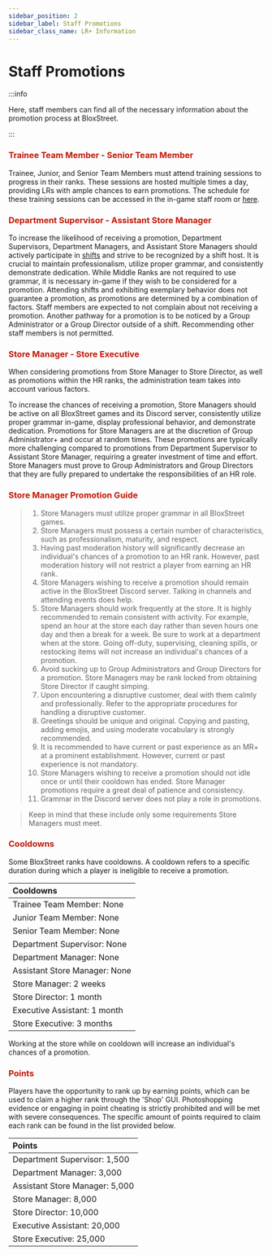 ```yaml
---
sidebar_position: 2
sidebar_label: Staff Promotions
sidebar_class_name: LR+ Information
---
```


# Staff Promotions

:::info

Here, staff members can find all of the necessary information about the promotion process at BloxStreet.

:::

### <font color="#C21807">Trainee Team Member - Senior Team Member</font>

Trainee, Junior, and Senior Team Members must attend training sessions to progress in their ranks. These sessions are hosted multiple times a day, providing LRs with ample chances to earn promotions. The schedule for these training sessions can be accessed in the in-game staff room or [here](https://discord.com/channels/323081832071561216/600732254502780928/1133663177549299794).

### <font color="#C21807">Department Supervisor - Assistant Store Manager</font>

To increase the likelihood of receiving a promotion, Department Supervisors, Department Managers, and Assistant Store Managers should actively participate in [shifts](https://discord.com/channels/323081832071561216/600732254502780928/1133663091784159253) and strive to be recognized by a shift host. It is crucial to maintain professionalism, utilize proper grammar, and consistently demonstrate dedication. While Middle Ranks are not required to use grammar, it is necessary in-game if they wish to be considered for a promotion. Attending shifts and exhibiting exemplary behavior does not guarantee a promotion, as promotions are determined by a combination of factors. Staff members are expected to not complain about not receiving a promotion. Another pathway for a promotion is to be noticed by a Group Administrator or a Group Director outside of a shift. Recommending other staff members is not permitted.

### <font color="#C21807">Store Manager - Store Executive</font>

When considering promotions from Store Manager to Store Director, as well as promotions within the HR ranks, the administration team takes into account various factors.

To increase the chances of receiving a promotion, Store Managers should be active on all BloxStreet games and its Discord server, consistently utilize proper grammar in-game, display professional behavior, and demonstrate dedication. Promotions for Store Managers are at the discretion of Group Administrator+ and occur at random times. These promotions are typically more challenging compared to promotions from Department Supervisor to Assistant Store Manager, requiring a greater investment of time and effort. Store Managers must prove to Group Administrators and Group Directors that they are fully prepared to undertake the responsibilities of an HR role.

### <font color="#C21807">Store Manager Promotion Guide</font>
> 1.   Store Managers must utilize proper grammar in all BloxStreet games.
> 2.   Store Managers must possess a certain number of characteristics, such as professionalism, maturity, and respect.
> 3.   Having past moderation history will significantly decrease an individual's chances of a promotion to an HR rank. However, past moderation history will not restrict a player from earning an HR rank.
> 4.   Store Managers wishing to receive a promotion should remain active in the BloxStreet Discord server. Talking in channels and attending events does help.
> 5.   Store Managers should work frequently at the store. It is highly recommended to remain consistent with activity. For example, spend an hour at the store each day rather than seven hours one day and then a break for a week. Be sure to work at a department when at the store. Going off-duty, supervising, cleaning spills, or restocking items will not increase an individual's chances of a promotion.
> 6.   Avoid sucking up to Group Administrators and Group Directors for a promotion. Store Managers may be rank locked from obtaining Store Director if caught simping.
> 7.   Upon encountering a disruptive customer, deal with them calmly and professionally. Refer to the appropriate procedures for handling a disruptive customer.
> 8.   Greetings should be unique and original. Copying and pasting, adding emojis, and using moderate vocabulary is strongly recommended.
> 9.  It is recommended to have current or past experience as an MR+ at a prominent establishment. However, current or past experience is not mandatory.
> 10.  Store Managers wishing to receive a promotion should not idle once or until their cooldown has ended. Store Manager promotions require a great deal of patience and consistency.
> 11.  Grammar in the Discord server does not play a role in promotions.

> Keep in mind that these include only some requirements Store Managers must meet.

### <font color="#C21807">Cooldowns</font>

Some BloxStreet ranks have cooldowns. A cooldown refers to a specific duration during which a player is ineligible to receive a promotion.

| Cooldowns |
|:----------|
| Trainee Team Member: None |
| Junior Team Member: None |
| Senior Team Member: None |
| Department Supervisor: None |
| Department Manager: None |
| Assistant Store Manager: None |
| Store Manager: 2 weeks |
| Store Director: 1 month |
| Executive Assistant: 1 month |
| Store Executive: 3 months |

Working at the store while on cooldown will increase an individual's chances of a promotion.

### <font color="#C21807">Points</font>

Players have the opportunity to rank up by earning points, which can be used to claim a higher rank through the 'Shop' GUI. Photoshopping evidence or engaging in point cheating is strictly prohibited and will be met with severe consequences. The specific amount of points required to claim each rank can be found in the list provided below.

| Points |
|:----------|
| Department Supervisor: 1,500 |
| Department Manager: 3,000 |
| Assistant Store Manager: 5,000 |
| Store Manager: 8,000 |
| Store Director: 10,000 |
| Executive Assistant: 20,000 |
| Store Executive: 25,000 |
